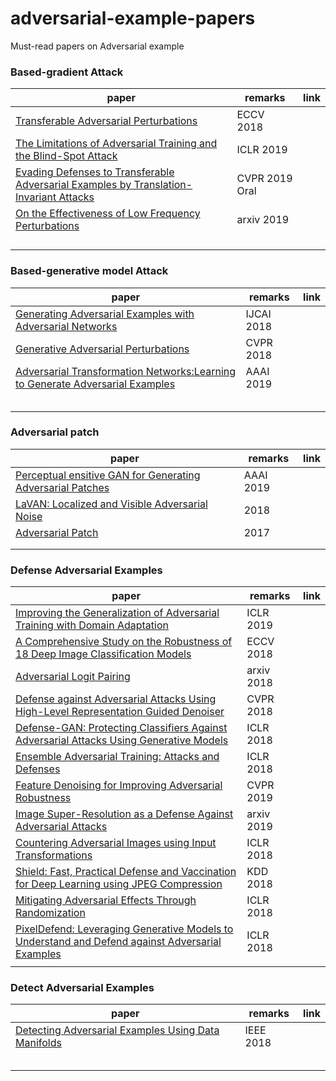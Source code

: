 # adversarial-example-papers
Must-read papers on Adversarial example


### Based-gradient Attack
| paper | remarks |    link    |
| ----- | ------- | ------ |
| [Transferable Adversarial Perturbations](http://openaccess.thecvf.com/content_ECCV_2018/html/Bruce_Hou_Transferable_Adversarial_Perturbations_ECCV_2018_paper.html) | ECCV 2018 |  |
| [The Limitations of Adversarial Training and the Blind-Spot Attack](https://openreview.net/forum?id=HylTBhA5tQ)| ICLR 2019 |  |
| [Evading Defenses to Transferable Adversarial Examples by Translation-Invariant Attacks](https://arxiv.org/abs/1904.02884)| CVPR 2019 Oral |  |
| [On the Effectiveness of Low Frequency Perturbations](https://arxiv.org/abs/1903.00073) | arxiv 2019 |  |
| []() |  |  |
| []() |  |  |
| []() |  |  |
| []() |  |  |


### Based-generative model Attack
| paper | remarks |    link    |
| ----- | ------- | ------ |
| [Generating Adversarial Examples with Adversarial Networks](https://www.ijcai.org/proceedings/2018/0543.pdf) | IJCAI 2018 |  |
| [Generative Adversarial Perturbations](http://openaccess.thecvf.com/content_cvpr_2018/html/Poursaeed_Generative_Adversarial_Perturbations_CVPR_2018_paper.html) | CVPR 2018 |  |
| [Adversarial Transformation Networks:Learning to Generate Adversarial Examples](https://www.aaai.org/ocs/index.php/AAAI/AAAI18/paper/view/16529)| AAAI 2019 |  |
| []() |  |  |
| []() |  |  |
| []() |  |  |
| []() |  |  |
| []() |  |  |

### Adversarial patch
| paper | remarks |    link    |
| ----- | ------- | ------ |
| [Perceptual ensitive GAN for Generating Adversarial Patches](http://sites.nlsde.buaa.edu.cn/~xlliu/aaai19.pdf)| AAAI 2019 |  |
| [LaVAN: Localized and Visible Adversarial Noise](https://arxiv.org/abs/1801.02608) | 2018 |  |
| [Adversarial Patch](https://arxiv.org/abs/1712.09665) | 2017 |  |
| []() |  |  |
| []() |  |  |

### Defense Adversarial Examples
| paper | remarks |    link    |
| ----- | ------- | ------ |
| [Improving the Generalization of Adversarial Training with Domain Adaptation](https://openreview.net/pdf?id=SyfIfnC5Ym) | ICLR 2019 |  |
| [A Comprehensive Study on the Robustness of 18 Deep Image Classification Models](https://eccv2018.org/openaccess/content_ECCV_2018/papers/Dong_Su_Is_Robustness_the_ECCV_2018_paper.pdf) | ECCV 2018 |  |
| [Adversarial Logit Pairing](https://arxiv.org/abs/1803.06373)| arxiv 2018 |  |
| [Defense against Adversarial Attacks Using High-Level Representation Guided Denoiser](http://openaccess.thecvf.com/content_cvpr_2018/papers/Liao_Defense_Against_Adversarial_CVPR_2018_paper.pdf)| CVPR 2018 |  |
| [Defense-GAN: Protecting Classifiers Against Adversarial Attacks Using Generative Models](https://openreview.net/forum?id=BkJ3ibb0-) | ICLR 2018 |  |
| [Ensemble Adversarial Training: Attacks and Defenses](https://openreview.net/forum?id=rkZvSe-RZ) | ICLR 2018 |  |
| [Feature Denoising for Improving Adversarial Robustness](http://openaccess.thecvf.com/content_CVPR_2019/papers/Xie_Feature_Denoising_for_Improving_Adversarial_Robustness_CVPR_2019_paper.pdf) | CVPR 2019 |  |
| [Image Super-Resolution as a Defense Against Adversarial Attacks](https://arxiv.org/abs/1901.01677) | arxiv 2019 |  |
| [Countering Adversarial Images using Input Transformations](https://openreview.net/forum?id=SyJ7ClWCb) | ICLR 2018 |  |
| [Shield: Fast, Practical Defense and Vaccination for Deep Learning using JPEG Compression](https://www.cc.gatech.edu/~dchau/papers/18-kdd-shield.pdf) | KDD 2018 |  |
| [Mitigating Adversarial Effects Through Randomization](https://openreview.net/pdf?id=Sk9yuql0Z) | ICLR 2018 |  |
| [PixelDefend: Leveraging Generative Models to Understand and Defend against Adversarial Examples](https://openreview.net/forum?id=rJUYGxbCW) | ICLR 2018 |  |
| []() |  |  |

### Detect Adversarial Examples
| paper | remarks |    link    |
| ----- | ------- | ------ |
| [Detecting Adversarial Examples Using Data Manifolds](https://ieeexplore.ieee.org/document/8599691) | IEEE 2018 |  |
| []() |  |  |
| []() |  |  |
| []() |  |  |
| []() |  |  |
| []() |  |  |